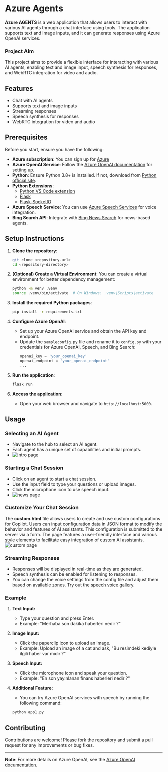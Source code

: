 # Azure Agents

**Azure AGENTS** is a web application that allows users to interact with various AI agents through a chat interface using tools. The application supports text and image inputs, and it can generate responses using Azure OpenAI services.  

### Project Aim

This project aims to provide a flexible interface for interacting with various AI agents, enabling text and image input, speech synthesis for responses, and WebRTC integration for video and audio.

## Features

- Chat with AI agents
- Supports text and image inputs
- Streaming responses
- Speech synthesis for responses
- WebRTC integration for video and audio

## Prerequisites

Before you start, ensure you have the following:

- **Azure subscription**: You can sign up for [Azure](https://azure.microsoft.com/en-gb/pricing/purchase-options/azure-account/search?icid=free-search&ef_id=_k_CjwKCAiAg8S7BhATEiwAO2-R6kCVtOWVtgADzLp3EZB9uLPuoyLOJKCSOugE7cw2Wx-UZVYssQRQBBoCGTUQAvD_BwE_k_&OCID=AIDcmmyckrgvvo_SEM__k_CjwKCAiAg8S7BhATEiwAO2-R6kCVtOWVtgADzLp3EZB9uLPuoyLOJKCSOugE7cw2Wx-UZVYssQRQBBoCGTUQAvD_BwE_k_&gad_source=1&gclid=CjwKCAiAg8S7BhATEiwAO2-R6kCVtOWVtgADzLp3EZB9uLPuoyLOJKCSOugE7cw2Wx-UZVYssQRQBBoCGTUQAvD_BwE)
- **Azure OpenAI Service**: Follow the [Azure OpenAI documentation](https://learn.microsoft.com/en-us/azure/ai-services/openai/) for setting up.
- **Python**: Ensure Python 3.8+ is installed. If not, download from [Python official site](https://www.python.org/downloads/).
- **Python Extensions**:
    - [Python VS Code extension](https://marketplace.visualstudio.com/items?itemName=ms-python.python)
    - [Flask](https://pypi.org/project/Flask/)
    - [Flask-SocketIO](https://pypi.org/project/Flask-SocketIO/)
- **Azure Speech Service**: You can use [Azure Speech Services](https://azure.microsoft.com/en-us/products/ai-services/ai-speech) for voice integration.
- **Bing Search API**: Integrate with [Bing News Search](https://www.microsoft.com/en-us/bing/apis/bing-news-search-api) for news-based agents.

## Setup Instructions

1. **Clone the repository**:
    ```bash
    git clone <repository-url>
    cd <repository-directory>
    ```

2. **(Optional) Create a Virtual Environment**:
    You can create a virtual environment for better dependency management:
    ```bash
    python -m venv .venv
    source .venv/bin/activate  # On Windows: .venv\Scripts\activate
    ```

3. **Install the required Python packages**:
    ```bash
    pip install -r requirements.txt
    ```

4. **Configure Azure OpenAI**:
    - Set up your Azure OpenAI service and obtain the API key and endpoint.
    - Update the `sampleconfig.py` file and rename it to `config.py` with your credentials for Azure OpenAI, Speech, and Bing Search:
      ```python
      openai_key = 'your_openai_key'
      openai_endpoint = 'your_openai_endpoint'
      ...
      ```

5. **Run the application**:
    ```bash
    flask run
    ```

6. **Access the application**:
    - Open your web browser and navigate to `http://localhost:5000`.

## Usage

### Selecting an AI Agent

- Navigate to the hub to select an AI agent.
- Each agent has a unique set of capabilities and initial prompts.
- ![intro page](https://github.com/user-attachments/assets/54543921-42b0-41f7-b205-be552462d77b)

### Starting a Chat Session

- Click on an agent to start a chat session.
- Use the input field to type your questions or upload images.
- Click the microphone icon to use speech input.
- ![news page](https://github.com/user-attachments/assets/0cfedda3-b771-4efd-a201-938a659e496b)

### Customize Your Chat Session

The **custom.html** file allows users to create and use custom configurations for Copilot. Users can input configuration data in JSON format to modify the behavior and features of AI assistants. This configuration is submitted to the server via a form. The page features a user-friendly interface and various style elements to facilitate easy integration of custom AI assistants.
![custom page](https://github.com/user-attachments/assets/5ac4f312-13f2-4491-b1da-620ca6b9a114)

### Streaming Responses

- Responses will be displayed in real-time as they are generated.
- Speech synthesis can be enabled for listening to responses.
- You can change the voice settings from the config file and adjust them based on available zones. Try out the [speech voice gallery](https://speech.microsoft.com/portal/voicegallery).

### Example

1. **Text Input:**
    - Type your question and press Enter.
    - Example: "Merhaba son dakika haberleri nedir ?"

2. **Image Input:**
    - Click the paperclip icon to upload an image.
    - Example: Upload an image of a cat and ask, "Bu resimdeki kediyle ilgili haber var mıdır ?"

3. **Speech Input:**
    - Click the microphone icon and speak your question.
    - Example: "En son yayınlanan finans haberleri nedir ?"

4. **Additional Feature:**
    - You can try Azure OpenAI services with speech by running the following command:
    ```bash
    python app1.py
    ```

## Contributing

Contributions are welcome! Please fork the repository and submit a pull request for any improvements or bug fixes.

---

**Note**: For more details on Azure OpenAI, see the [Azure OpenAI documentation](https://learn.microsoft.com/en-us/azure/ai-services/openai/overview#how-do-i-get-access-to-azure-openai).

